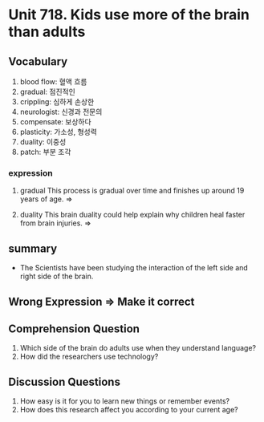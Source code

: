 # Unit 718. Kids use more of the brain than adults

## Vocabulary
1. blood flow: 혈액 흐름
2. gradual: 점진적인
3. crippling: 심하게 손상한
4. neurologist: 신경과 전문의
5. compensate: 보상하다
6. plasticity: 가소성, 형성력
7. duality: 이중성
8. patch: 부분 조각

### expression
1. gradual
This process is gradual over time and finishes up around 19 years of age.
=>

2. duality
This brain duality could help explain why children heal faster from brain injuries.
=>

## summary
- The Scientists have been studying the interaction of the left side and right side of the brain.

## Wrong Expression => Make it correct


## Comprehension Question
1. Which side of the brain do adults use when they understand language?
2. How did the researchers use technology?

## Discussion Questions
1. How easy is it for you to learn new things or remember events?
2. How does this research affect you according to your current age?
